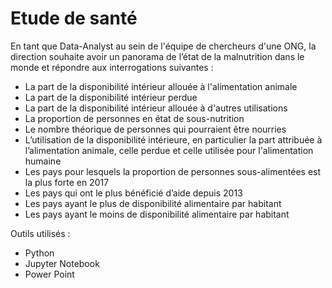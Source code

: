 # Etude de santé

En tant que Data-Analyst au sein de l'équipe de chercheurs d'une ONG, la direction souhaite avoir un panorama de l’état de la malnutrition dans le monde et répondre aux interrogations suivantes : 

- La part de la disponibilité intérieur allouée à l'alimentation animale
- La part de la disponibilité intérieur perdue
- La part de la disponibilité intérieur allouée à d'autres utilisations
- La proportion de personnes en état de sous-nutrition
- Le nombre théorique de personnes qui pourraient être nourries
- L’utilisation de la disponibilité intérieure, en particulier la part attribuée à l’alimentation animale, celle perdue et celle utilisée pour l'alimentation humaine
- Les pays pour lesquels la proportion de personnes sous-alimentées est la plus forte en 2017
- Les pays qui ont le plus bénéficié d’aide depuis 2013
- Les pays ayant le plus de disponibilité alimentaire par habitant
- Les pays ayant le moins de disponibilité alimentaire par habitant

Outils utilisés :
- Python
- Jupyter Notebook
- Power Point
